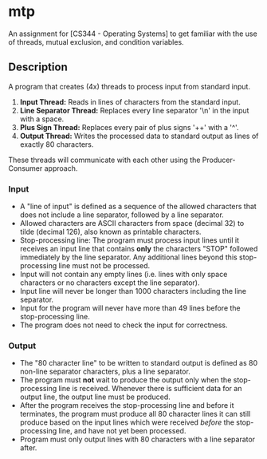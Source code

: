 # mtp
An assignment for [CS344 - Operating Systems] to get familiar with the use of threads, mutual exclusion, and condition variables.

## Description
A program that creates (4x) threads to process input from standard input.
1. **Input Thread:** Reads in lines of characters from the standard input.
2. **Line Separator Thread:** Replaces every line separator '\n' in the input with a space.
3. **Plus Sign Thread:** Replaces every pair of plus signs '++' with a '^'.
4. **Output Thread:** Writes the processed data to standard output as lines of exactly 80 characters.

These threads will communicate with each other using the Producer-Consumer approach.

### Input
- A "line of input" is defined as a sequence of the allowed characters that does not include a line separator, followed by a line separator.
- Allowed characters are ASCII characters from space (decimal 32) to tilde (decimal 126), also known as printable characters.
- Stop-processing line: The program must process input lines until it receives an input line that contains **only** the characters "STOP" followed immediately by the line separator. Any additional lines beyond this stop-processing line must not be processed.
- Input will not contain any empty lines (i.e. lines with only space characters or no characters except the line separator).
- Input line will never be longer than 1000 characters including the line separator.
- Input for the program will never have more than 49 lines before the stop-processing line.
- The program does not need to check the input for correctness.

### Output
- The "80 character line" to be written to standard output is defined as 80 non-line separator characters, plus a line separator.
- The program must **not** wait to produce the output only when the stop-processing line is received. Whenever there is sufficient data for an output line, the output line must be produced.
- After the program receives the stop-processing line and before it terminates, the program must produce all 80 character lines it can still produce based on the input lines which were received *before* the stop-processing line, and have not yet been processed.
- Program must only output lines with 80 characters with a line separator after.

